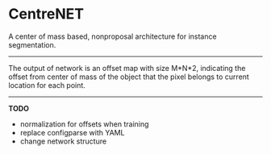 # CentreNET

A center of mass based, nonproposal architecture for instance segmentation.

---
The output of network is an offset map with size M\*N\*2, indicating the offset from center of mass of the object that the pixel belongs to current location for each point.

---
**TODO**
* normalization for offsets when training
* replace configparse with YAML
* change network structure
